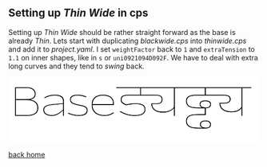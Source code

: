 ## Setting up *Thin Wide* in cps


Setting up *Thin Wide* should be rather straight forward as the base is already *Thin*. 
Lets start with duplicating *blackwide.cps* into *thinwide.cps* and add it to *project.yaml*. I set `weightFactor` back to `1` and `extraTension` to `1.1` on inner shapes, like in `s` or `uni0921094D092F`. We have to deal with extra long curves and they tend to *swing* back.

![image](thinwide.png)


[back home](https://github.com/metapolator/sean)
